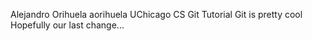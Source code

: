 Alejandro Orihuela aorihuela
UChicago CS Git Tutorial
Git is pretty cool
Hopefully our last change...
